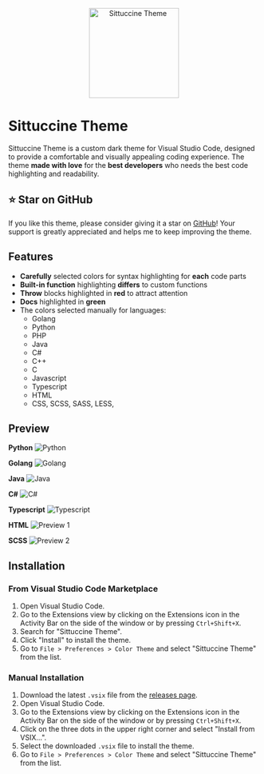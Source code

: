 <p align="center">
    <img src="logo.png" width="180" alt="Sittuccine Theme">
</p>

# Sittuccine Theme

Sittuccine Theme is a custom dark theme for Visual Studio Code, designed to provide a comfortable and visually appealing coding experience. The theme **made with love** for the **best developers** who needs the best code highlighting and readability.

## ⭐️ Star on GitHub

If you like this theme, please consider giving it a star on [GitHub](https://github.com/sitnikovik/sittuccine-vscode-theme)! Your support is greatly appreciated and helps me to keep improving the theme.

## Features

- **Carefully** selected colors for syntax highlighting for **each** code parts
- **Built-in function** highlighting **differs** to custom functions
- **Throw** blocks highlighted in **red** to attract attention
- **Docs** highlighted in **green**
- The colors selected manually for languages:
    - Golang
    - Python
    - PHP
    - Java
    - C#
    - C++
    - C
    - Javascript
    - Typescript
    - HTML
    - CSS, SCSS, SASS, LESS,

## Preview

**Python** ![Python](./previews/python.png)

**Golang** ![Golang](./previews/golang.png)

**Java** ![Java](./previews/java.png)

**C#** ![C#](./previews/csharp.png)

**Typescript** ![Typescript](./previews/typescript.png)

**HTML** ![Preview 1](./previews/html.png)

**SCSS** ![Preview 2](./previews/scss.png)

## Installation

### From Visual Studio Code Marketplace

1. Open Visual Studio Code.
2. Go to the Extensions view by clicking on the Extensions icon in the Activity Bar on the side of the window or by pressing `Ctrl+Shift+X`.
3. Search for "Sittuccine Theme".
4. Click "Install" to install the theme.
5. Go to `File > Preferences > Color Theme` and select "Sittuccine Theme" from the list.

### Manual Installation

1. Download the latest `.vsix` file from the [releases page](https://github.com/your-repo/sittuccine-theme/releases).
2. Open Visual Studio Code.
3. Go to the Extensions view by clicking on the Extensions icon in the Activity Bar on the side of the window or by pressing `Ctrl+Shift+X`.
4. Click on the three dots in the upper right corner and select "Install from VSIX...".
5. Select the downloaded `.vsix` file to install the theme.
6. Go to `File > Preferences > Color Theme` and select "Sittuccine Theme" from the list.
